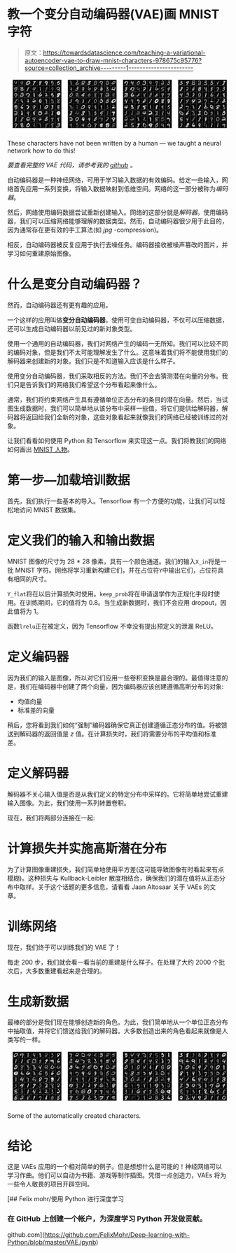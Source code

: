 # 教一个变分自动编码器(VAE)画 MNIST 字符

> 原文：<https://towardsdatascience.com/teaching-a-variational-autoencoder-vae-to-draw-mnist-characters-978675c95776?source=collection_archive---------1----------------------->

![](img/29ac37a086f2965ba45066550072eebf.png)

These characters have not been written by a human — we taught a neural network how to do this!

*要查看完整的 VAE 代码，请参考我的* [*github*](https://github.com/FelixMohr/Deep-learning-with-Python/blob/master/VAE.ipynb) *。*

自动编码器是一种神经网络，可用于学习输入数据的有效编码。给定一些输入，网络首先应用一系列变换，将输入数据映射到低维空间。网络的这一部分被称为*编码器*。

然后，网络使用编码数据尝试重新创建输入。网络的这部分就是*解码器*。使用编码器，我们可以压缩网络能够理解的数据类型。然而，自动编码器很少用于此目的，因为通常存在更有效的手工算法(如 *jpg* -compression)。

相反，自动编码器被反复应用于执行去噪任务。编码器接收被噪声篡改的图片，并学习如何重建原始图像。

# 什么是变分自动编码器？

然而，自动编码器还有更有趣的应用。

一个这样的应用叫做**变分自动编码器**。使用可变自动编码器，不仅可以压缩数据，还可以生成自动编码器以前见过的新对象类型。

使用一个通用的自动编码器，我们对网络产生的编码一无所知。我们可以比较不同的编码对象，但是我们不太可能理解发生了什么。这意味着我们将不能使用我们的解码器来创建新的对象。我们只是不知道输入应该是什么样子。

使用变分自动编码器，我们采取相反的方法。我们不会去猜测潜在向量的分布。我们只是告诉我们的网络我们希望这个分布看起来像什么。

通常，我们将约束网络产生具有遵循单位正态分布的条目的潜在向量。然后，当试图生成数据时，我们可以简单地从该分布中采样一些值，将它们提供给解码器，解码器将返回给我们全新的对象，这些对象看起来就像我们的网络已经被训练过的对象。

让我们看看如何使用 Python 和 Tensorflow 来实现这一点。我们将教我们的网络如何画出 [MNIST 人物](https://en.wikipedia.org/wiki/MNIST_database)。

# 第一步—加载培训数据

首先，我们执行一些基本的导入。Tensorflow 有一个方便的功能，让我们可以轻松地访问 MNIST 数据集。

# 定义我们的输入和输出数据

MNIST 图像的尺寸为 28 * 28 像素，具有一个颜色通道。我们的输入`X_in`将是一批 MNIST 字符。网络将学习重新构建它们，并在占位符`Y`中输出它们，占位符具有相同的尺寸。

`Y_flat`将在以后计算损失时使用。`keep_prob`将在申请退学作为正规化手段时使用。在训练期间，它的值将为 0.8。当生成新数据时，我们不会应用 dropout，因此值将为 1。

函数`lrelu`正在被定义，因为 Tensorflow 不幸没有提出预定义的泄漏 ReLU。

# 定义编码器

因为我们的输入是图像，所以对它们应用一些卷积变换是最合理的。最值得注意的是，我们在编码器中创建了两个向量，因为编码器应该创建遵循高斯分布的对象:

*   均值向量
*   标准差的向量

稍后，您将看到我们如何“强制”编码器确保它真正创建遵循正态分布的值。将被馈送到解码器的返回值是 *z* 值。在计算损失时，我们将需要分布的平均值和标准差。

# 定义解码器

解码器不关心输入值是否是从我们定义的特定分布中采样的。它将简单地尝试重建输入图像。为此，我们使用一系列转置卷积。

现在，我们将两部分连接在一起:

# 计算损失并实施高斯潜在分布

为了计算图像重建损失，我们简单地使用平方差(这可能导致图像有时看起来有点模糊)。这种损失与 Kullback-Leibler 散度相结合，确保我们的潜在值将从正态分布中取样。关于这个话题的更多信息，请看看 Jaan Altosaar 关于 VAEs 的文章。

# 训练网络

现在，我们终于可以训练我们的 VAE 了！

每走 200 步，我们就会看一看当前的重建是什么样子。在处理了大约 2000 个批次后，大多数重建看起来是合理的。

# 生成新数据

最棒的部分是我们现在能够创造新的角色。为此，我们简单地从一个单位正态分布中抽取值，并将它们馈送给我们的解码器。大多数创造出来的角色看起来就像是人类写的一样。

![](img/9e2859fbad764d0d8c53b789bf73e577.png)

Some of the automatically created characters.

# 结论

这是 VAEs 应用的一个相对简单的例子。但是想想什么是可能的！神经网络可以学习作曲。他们可以自动为书籍、游戏等制作插图。凭借一点创造力，VAEs 将为一些令人敬畏的项目开辟空间。

[](https://github.com/FelixMohr/Deep-learning-with-Python/blob/master/VAE.ipynb) [## Felix mohr/使用 Python 进行深度学习

### 在 GitHub 上创建一个帐户，为深度学习 Python 开发做贡献。

github.com](https://github.com/FelixMohr/Deep-learning-with-Python/blob/master/VAE.ipynb)